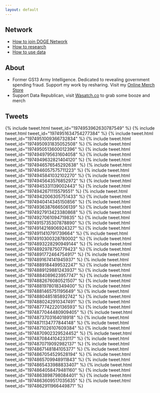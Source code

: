 ```yaml
---
layout: default
---
```


## Network

- [How to join DOGE Network](https://dogenetwork.org/join-doge-network)
- [How to research](https://dogenetwork.org/docs/howto/how-to-doge-your-state)
- [How to use data](https://dogenetwork.org/docs/howto/vibe-coding-for-beginners)

## About

- Former GS13 Army Intelligence. Dedicated to revealing government spending fraud. Support my work by resharing. Visit my [Online Merch Store](https://alladdin83.com)
- Support Data Republican, visit [Wasatch.co](Wasatch.co) to grab some booze and merch

## Tweets

{% include tweet.html tweet_id="1974953962630787549" %}
{% include tweet.html tweet_id="1974951634754277384" %}
{% include tweet.html tweet_id="1974951009366732834" %}
{% include tweet.html tweet_id="1974950931835052508" %}
{% include tweet.html tweet_id="1974950513600012396" %}
{% include tweet.html tweet_id="1974949795631604058" %}
{% include tweet.html tweet_id="1974949632821404120" %}
{% include tweet.html tweet_id="1974946576545292638" %}
{% include tweet.html tweet_id="1974946057575711223" %}
{% include tweet.html tweet_id="1974945841032102270" %}
{% include tweet.html tweet_id="1974945643576852972" %}
{% include tweet.html tweet_id="1974945331139002443" %}
{% include tweet.html tweet_id="1974942671115579551" %}
{% include tweet.html tweet_id="1974942006305751433" %}
{% include tweet.html tweet_id="1974940414345150856" %}
{% include tweet.html tweet_id="1974936387666506139" %}
{% include tweet.html tweet_id="1974927913423380868" %}
{% include tweet.html tweet_id="1974927061094719835" %}
{% include tweet.html tweet_id="1974915735307878890" %}
{% include tweet.html tweet_id="1974914216906924327" %}
{% include tweet.html tweet_id="1974911410791739664" %}
{% include tweet.html tweet_id="1974910300328780002" %}
{% include tweet.html tweet_id="1974893228290949144" %}
{% include tweet.html tweet_id="1974892978750779423" %}
{% include tweet.html tweet_id="1974891772464754917" %}
{% include tweet.html tweet_id="1974891674141945937" %}
{% include tweet.html tweet_id="1974889184499532247" %}
{% include tweet.html tweet_id="1974889129881243937" %}
{% include tweet.html tweet_id="1974884089623957747" %}
{% include tweet.html tweet_id="1974882676080521507" %}
{% include tweet.html tweet_id="1974881978018349400" %}
{% include tweet.html tweet_id="1974881465751195649" %}
{% include tweet.html tweet_id="1974880485185892742" %}
{% include tweet.html tweet_id="1974880242910347491" %}
{% include tweet.html tweet_id="1974877742220136593" %}
{% include tweet.html tweet_id="1974877044480909405" %}
{% include tweet.html tweet_id="1974873703164018918" %}
{% include tweet.html tweet_id="1974871134777844148" %}
{% include tweet.html tweet_id="1974871026107609384" %}
{% include tweet.html tweet_id="1974870902329524452" %}
{% include tweet.html tweet_id="1974870844104233117" %}
{% include tweet.html tweet_id="1974870719092982137" %}
{% include tweet.html tweet_id="1974867148184105377" %}
{% include tweet.html tweet_id="1974867054529528194" %}
{% include tweet.html tweet_id="1974865709948911843" %}
{% include tweet.html tweet_id="1974865433988833407" %}
{% include tweet.html tweet_id="1974864058479481160" %}
{% include tweet.html tweet_id="1974863898798084401" %}
{% include tweet.html tweet_id="1974863609517035635" %}
{% include tweet.html tweet_id="1974862911966449871" %}
